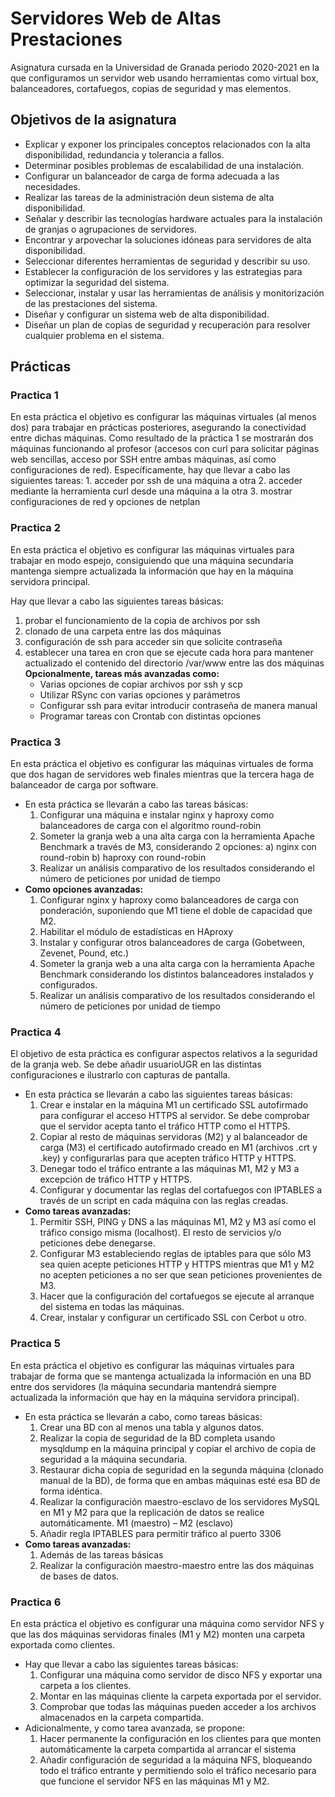# Servidores Web de Altas Prestaciones
Asignatura cursada en la Universidad de Granada periodo 2020-2021 en la que configuramos un servidor web usando herramientas como virtual box, balanceadores, cortafuegos, copias de seguridad y mas elementos.

## Objetivos de la asignatura
* Explicar y exponer los principales conceptos relacionados con la alta disponibilidad, redundancia y tolerancia a fallos.
* Determinar posibles problemas de escalabilidad de una instalación.
* Configurar un balanceador de carga de forma adecuada a las necesidades.
* Realizar las tareas de la administración deun sistema de alta disponibilidad.
* Señalar y describir las tecnologías hardware actuales para la instalación de granjas o agrupaciones de servidores.
* Encontrar y arpovechar la soluciones idóneas para servidores de alta disponibilidad.
* Seleccionar diferentes herramientas de seguridad y describir su uso.
* Establecer la configuración de los servidores y las estrategias para optimizar la seguridad del sistema.
* Seleccionar, instalar  y usar las herramientas de análisis y monitorización de las prestaciones del sistema.
* Diseñar y configurar un sistema web de alta disponibilidad.
* Diseñar un plan de copias de seguridad y recuperación para resolver cualquier problema en el sistema.

## Prácticas
### Practica 1
En esta práctica el objetivo es configurar las máquinas virtuales (al menos dos) para
trabajar en prácticas posteriores, asegurando la conectividad entre dichas máquinas.
Como resultado de la práctica 1 se mostrarán dos máquinas funcionando al profesor
(accesos con curl para solicitar páginas web sencillas, acceso por SSH entre ambas
máquinas, así como configuraciones de red).
Específicamente, hay que llevar a cabo las siguientes tareas:
    1. acceder por ssh de una máquina a otra
    2. acceder mediante la herramienta curl desde una máquina a la otra
    3. mostrar configuraciones de red y opciones de netplan

### Practica 2
En esta práctica el objetivo es configurar las máquinas virtuales para trabajar en modo
espejo, consiguiendo que una máquina secundaria mantenga siempre actualizada la
información que hay en la máquina servidora principal.

Hay que llevar a cabo las siguientes tareas básicas:
1. probar el funcionamiento de la copia de archivos por ssh
2. clonado de una carpeta entre las dos máquinas
3. configuración de ssh para acceder sin que solicite contraseña
4. establecer una tarea en cron que se ejecute cada hora para mantener
actualizado el contenido del directorio /var/www entre las dos máquinas
**Opcionalmente, tareas más avanzadas como:**
    * Varias opciones de copiar archivos por ssh y scp
    * Utilizar RSync con varias opciones y parámetros
    * Configurar ssh para evitar introducir contraseña de manera manual
    * Programar tareas con Crontab con distintas opciones


### Practica 3
En esta práctica el objetivo es configurar las máquinas virtuales de forma que dos hagan
de servidores web finales mientras que la tercera haga de balanceador de carga por
software.
* En esta práctica se llevarán a cabo las tareas básicas:
    1. Configurar una máquina e instalar nginx y haproxy como balanceadores de carga con el algoritmo round-robin
    2. Someter la granja web a una alta carga con la herramienta Apache Benchmark a través de M3, considerando 2 opciones:
        a) nginx con round-robin
        b) haproxy con round-robin
    3. Realizar un análisis comparativo de los resultados considerando el número de peticiones por unidad de tiempo
* **Como opciones avanzadas:**
    1. Configurar nginx y haproxy como balanceadores de carga con ponderación, suponiendo que M1 tiene el doble de capacidad que M2.
    2. Habilitar el módulo de estadísticas en HAproxy
    3. Instalar y configurar otros balanceadores de carga (Gobetween, Zevenet, Pound, etc.)
    4. Someter la granja web a una alta carga con la herramienta Apache Benchmark considerando los distintos balanceadores instalados y configurados.
    5. Realizar un análisis comparativo de los resultados considerando el número de peticiones por unidad de tiempo

### Practica 4
El objetivo de esta práctica es configurar aspectos relativos a la seguridad de la granja web. Se debe añadir usuarioUGR en las distintas configuraciones e ilustrarlo con capturas de pantalla.
* En esta práctica se llevarán a cabo las siguientes tareas básicas:
    1. Crear e instalar en la máquina M1 un certificado SSL autofirmado para configurar el acceso HTTPS al servidor. Se debe comprobar que el servidor acepta tanto el tráfico HTTP como el HTTPS.
    2. Copiar al resto de máquinas servidoras (M2) y al balanceador de carga (M3) el certificado autofirmado creado en M1 (archivos .crt y .key) y configurarlas para que acepten tráfico HTTP y HTTPS.
    3. Denegar todo el tráfico entrante a las máquinas M1, M2 y M3 a excepción de tráfico HTTP y HTTPS.
    4. Configurar y documentar las reglas del cortafuegos con IPTABLES a través de un script en cada máquina con las reglas creadas.
* **Como tareas avanzadas:**
    1. Permitir SSH, PING y DNS a las máquinas M1, M2 y M3 así como el tráfico consigo misma (localhost). El resto de servicios y/o peticiones debe denegarse.
    2. Configurar M3 estableciendo reglas de iptables para que sólo M3 sea quien acepte peticiones HTTP y HTTPS mientras que M1 y M2 no acepten peticiones a no ser que sean peticiones provenientes de M3.
    3. Hacer que la configuración del cortafuegos se ejecute al arranque del sistema en todas las máquinas.
    4. Crear, instalar y configurar un certificado SSL con Cerbot u otro.

### Practica 5
En esta práctica el objetivo es configurar las máquinas virtuales para trabajar de forma que se mantenga actualizada la información en una BD entre dos servidores (la máquina secundaria mantendrá siempre actualizada la información que hay en la máquina servidora principal).
* En esta práctica se llevarán a cabo, como tareas básicas:
    1. Crear una BD con al menos una tabla y algunos datos.
    2. Realizar la copia de seguridad de la BD completa usando mysqldump en la máquina principal y copiar el archivo de copia de seguridad a la máquina secundaria.
    3. Restaurar dicha copia de seguridad en la segunda máquina (clonado manual de la BD), de forma que en ambas máquinas esté esa BD de forma idéntica.
    4. Realizar la configuración maestro-esclavo de los servidores MySQL en M1 y M2 para que la replicación de datos se realice automáticamente. M1 (maestro) – M2 (esclavo)
    5. Añadir regla IPTABLES para permitir tráfico al puerto 3306
* **Como tareas avanzadas:**
    1. Además de las tareas básicas
    2. Realizar la configuración maestro-maestro entre las dos máquinas de bases de datos.

### Practica 6
En esta práctica el objetivo es configurar una máquina como servidor NFS y que las dos máquinas servidoras finales (M1 y M2) monten una carpeta exportada como clientes.
* Hay que llevar a cabo las siguientes tareas básicas:
    1. Configurar una máquina como servidor de disco NFS y exportar una carpeta a los clientes.
    2. Montar en las máquinas cliente la carpeta exportada por el servidor.
    3. Comprobar que todas las máquinas pueden acceder a los archivos almacenados en la carpeta compartida.
* Adicionalmente, y como tarea avanzada, se propone:
    1. Hacer permanente la configuración en los clientes para que monten automáticamente la carpeta compartida al arrancar el sistema
    2. Añadir configuración de seguridad a la máquina NFS, bloqueando todo el tráfico entrante y permitiendo solo el tráfico necesario para que funcione el servidor NFS en las máquinas M1 y M2.
    

